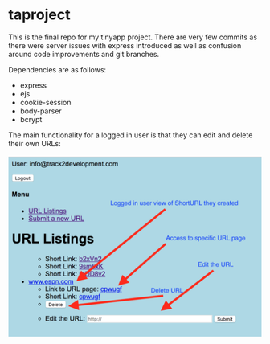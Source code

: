 # taproject
This is the final repo for my tinyapp project.  There are very few commits as there were server issues with express introduced as well as confusion around code improvements and git branches.

Dependencies are as follows:
- express
- ejs
- cookie-session
- body-parser
- bcrypt



The main functionality for a logged in user is that they can edit and delete their own URLs:

![alt text](screenshots/loggedinuserview.png "Description goes here")
